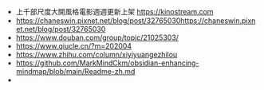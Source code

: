 - 上千部尺度大開風格電影週週更新上架 https://kinostream.com
- https://chaneswin.pixnet.net/blog/post/32765030https://chaneswin.pixnet.net/blog/post/32765030
- https://www.douban.com/group/topic/21025303/
- https://www.qiucle.cn/?m=202004
- https://www.zhihu.com/column/xiyiyuangezhilou
- https://github.com/MarkMindCkm/obsidian-enhancing-mindmap/blob/main/Readme-zh.md
-